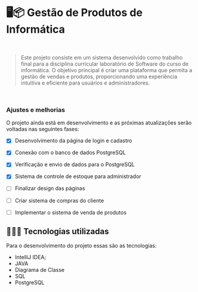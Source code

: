 # 🖥️📦 Gestão de Produtos de Informática
<br>

> Este projeto consiste em um sistema desenvolvido como trabalho final para a disciplina curricular laboratório de Software do curso de informática. O objetivo principal é criar uma plataforma que permita a gestão de vendas e produtos, proporcionando uma experiência intuitiva e eficiente para usuários e administradores.
<br>

### Ajustes e melhorias

O projeto ainda está em desenvolvimento e as próximas atualizações serão voltadas nas seguintes fases:

- [x] Desenvolvimento da página de login e cadastro
- [x] Conexão com o banco de dados PostgreSQL
- [x] Verificação e envio de dados para o PostgreSQL
- [x] Sistema de controle de estoque para administrador
- [ ] Finalizar design das páginas
- [ ] Criar sistema de compras do cliente
- [ ] Implementar o sistema de venda de produtos



## 👨🏽‍💻 Tecnologias utilizadas
Para o desenvolvimento do projeto essas são as tecnologias:
- IntelliJ IDEA;
- JAVA
- Diagrama de Classe
- SQL
- PostgreSQL
